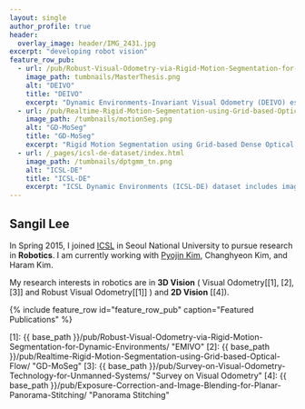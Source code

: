 ```yaml
---
layout: single
author_profile: true
header:
  overlay_image: header/IMG_2431.jpg
excerpt: "developing robot vision"
feature_row_pub:
  - url: /pub/Robust-Visual-Odometry-via-Rigid-Motion-Segmentation-for-Dynamic-Environments/
    image_path: tumbnails/MasterThesis.png
    alt: "DEIVO"
    title: "DEIVO"
    excerpt: "Dynamic Environments-Invariant Visual Odometry (DEIVO) estimates the ego-motion with high accuracy and robustly and the motion of dynamic object separately."
  - url: /pub/Realtime-Rigid-Motion-Segmentation-using-Grid-based-Optical-Flow/
    image_path: /tumbnails/motionSeg.png
    alt: "GD-MoSeg"
    title: "GD-MoSeg"
    excerpt: "Rigid Motion Segmentation using Grid-based Dense Optical Flow (GD-MoSeg) separates objects which move independently of each other."
  - url: /_pages/icsl-de-dataset/index.html
    image_path: /tumbnails/dptgmm_tn.png
    alt: "ICSL-DE"
    title: "ICSL-DE"
    excerpt: "ICSL Dynamic Environments (ICSL-DE) dataset includes image sequences collected in dynamic environments."
---
```


## Sangil Lee

In Spring 2015, I joined [ICSL](http://icsl.snu.ac.kr/) in Seoul National University to pursue research in **Robotics**. I am currently working with [Pyojin Kim](http://pyojinkim.me/), Changhyeon Kim, and Haram Kim.

[comment]: <> (I am very grateful for the many friends, advisors and my family which support me on this journey.)
[comment]: <> (### developing artificial 3D perception)

My research interests in robotics are in **3D Vision** ( Visual Odometry[[1], [2], [3]] and Robust Visual Odometry[[1]] ) and **2D Vision** [[4]).

{% include feature_row id="feature_row_pub" caption="Featured Publications" %}

[1]: {{ base_path }}/pub/Robust-Visual-Odometry-via-Rigid-Motion-Segmentation-for-Dynamic-Environments/ "EMIVO"
[2]: {{ base_path }}/pub/Realtime-Rigid-Motion-Segmentation-using-Grid-based-Optical-Flow/ "GD-MoSeg"
[3]: {{ base_path }}/pub/Survey-on-Visual-Odometry-Technology-for-Unmanned-Systems/ "Survey on Visual Odometry"
[4]: {{ base_path }}/pub/Exposure-Correction-and-Image-Blending-for-Planar-Panorama-Stitching/ "Panorama Stitching"

